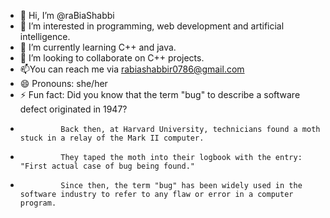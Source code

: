 - 👋 Hi, I’m @raBiaShabbi
- 👀 I’m interested in programming, web development and artificial intelligence.
- 🌱 I’m currently learning C++ and java.
- 💞️ I’m looking to collaborate on C++ projects.
- 📫You can reach me via rabiashabbir0786@gmail.com
- 😄 Pronouns: she/her
- ⚡ Fun fact: Did you know that the term "bug" to describe a software defect originated in 1947?
-              Back then, at Harvard University, technicians found a moth stuck in a relay of the Mark II computer.
-              They taped the moth into their logbook with the entry: "First actual case of bug being found."
-              Since then, the term "bug" has been widely used in the software industry to refer to any flaw or error in a computer program. 

<!---
raBiaShabbi/raBiaShabbi is a ✨ special ✨ repository because its `README.md` (this file) appears on your GitHub profile.
You can click the Preview link to take a look at your changes.
--->
